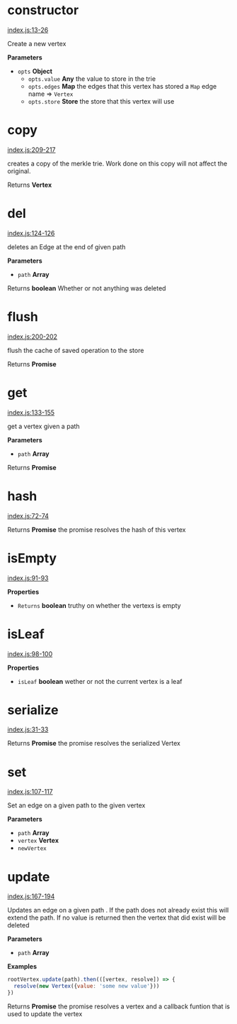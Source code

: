 # constructor

[index.js:13-26](https://github.com/wanderer/merkle-trie/blob/7fed38cf275dc8c92da2397030dcf760067b1245/index.js#L13-L26 "Source code on GitHub")

Create a new vertex

**Parameters**

-   `opts` **Object** 
    -   `opts.value` **Any** the value to store in the trie
    -   `opts.edges` **Map** the edges that this vertex has stored a `Map` edge name => `Vertex`
    -   `opts.store` **Store** the store that this vertex will use

# copy

[index.js:209-217](https://github.com/wanderer/merkle-trie/blob/7fed38cf275dc8c92da2397030dcf760067b1245/index.js#L209-L217 "Source code on GitHub")

creates a copy of the merkle trie. Work done on this copy will not affect
the original.

Returns **Vertex** 

# del

[index.js:124-126](https://github.com/wanderer/merkle-trie/blob/7fed38cf275dc8c92da2397030dcf760067b1245/index.js#L124-L126 "Source code on GitHub")

deletes an Edge at the end of given path

**Parameters**

-   `path` **Array** 

Returns **boolean** Whether or not anything was deleted

# flush

[index.js:200-202](https://github.com/wanderer/merkle-trie/blob/7fed38cf275dc8c92da2397030dcf760067b1245/index.js#L200-L202 "Source code on GitHub")

flush the cache of saved operation to the store

Returns **Promise** 

# get

[index.js:133-155](https://github.com/wanderer/merkle-trie/blob/7fed38cf275dc8c92da2397030dcf760067b1245/index.js#L133-L155 "Source code on GitHub")

get a vertex given a path

**Parameters**

-   `path` **Array** 

Returns **Promise** 

# hash

[index.js:72-74](https://github.com/wanderer/merkle-trie/blob/7fed38cf275dc8c92da2397030dcf760067b1245/index.js#L72-L74 "Source code on GitHub")

Returns **Promise** the promise resolves the hash of this vertex

# isEmpty

[index.js:91-93](https://github.com/wanderer/merkle-trie/blob/7fed38cf275dc8c92da2397030dcf760067b1245/index.js#L91-L93 "Source code on GitHub")

**Properties**

-   `Returns` **boolean** truthy on whether the vertexs is empty

# isLeaf

[index.js:98-100](https://github.com/wanderer/merkle-trie/blob/7fed38cf275dc8c92da2397030dcf760067b1245/index.js#L98-L100 "Source code on GitHub")

**Properties**

-   `isLeaf` **boolean** wether or not the current vertex is a leaf

# serialize

[index.js:31-33](https://github.com/wanderer/merkle-trie/blob/7fed38cf275dc8c92da2397030dcf760067b1245/index.js#L31-L33 "Source code on GitHub")

Returns **Promise** the promise resolves the serialized Vertex

# set

[index.js:107-117](https://github.com/wanderer/merkle-trie/blob/7fed38cf275dc8c92da2397030dcf760067b1245/index.js#L107-L117 "Source code on GitHub")

Set an edge on a given path to the given vertex

**Parameters**

-   `path` **Array** 
-   `vertex` **Vertex** 
-   `newVertex`  

# update

[index.js:167-194](https://github.com/wanderer/merkle-trie/blob/7fed38cf275dc8c92da2397030dcf760067b1245/index.js#L167-L194 "Source code on GitHub")

Updates an edge on a given path . If the path does not already exist this
will extend the path. If no value is returned then the vertex that did exist will be deleted

**Parameters**

-   `path` **Array** 

**Examples**

```javascript
rootVertex.update(path).then(([vertex, resolve]) => {
  resolve(new Vertex({value: 'some new value'}))
})
```

Returns **Promise** the promise resolves a vertex and a callback funtion that is used to update the vertex
